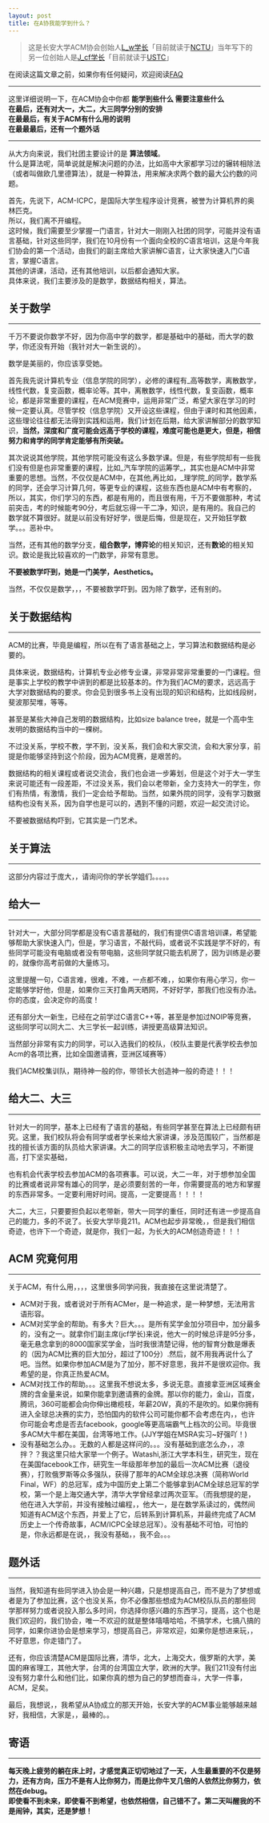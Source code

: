 ```yaml
---
layout: post
title: 在A协我能学到什么？
---
```


> 这是长安大学ACM协会创始人[L_w学长][1]「目前就读于[NCTU][2]」当年写下的  
另一位创始人是[J_cf学长][3]「目前就读于[USTC][4]」


在阅读这篇文章之前，如果你有任何疑问，欢迎阅读[FAQ][5]

---

这里详细说明一下，在ACM协会中你都 **能学到些什么 需要注意些什么**  
**在最后，还有对大一，大二，大三同学分别的安排**    
**在最最后，有关于ACM有什么用的说明**    
**在最最最后，还有一个题外话**  

---

从大方向来说，我们社团主要设计的是 **算法领域**。  
什么是算法呢，简单说就是解决问题的办法，比如高中大家都学习过的辗转相除法（或者叫做欧几里德算法），就是一种算法，用来解决求两个数的最大公约数的问题。

首先，先说下，ACM-ICPC，是国际大学生程序设计竞赛，被誉为计算机界的奥林匹克。  
所以，我们离不开编程。  
这时候，我们需要至少掌握一门语言，针对大一刚刚入社团的同学，可能并没有语言基础，针对这些同学，我们在10月份有一个面向全校的C语言培训，这是今年我们协会的第一个活动，由我们的副主席给大家讲解C语言，让大家快速入门C语言，掌握C语言。  
其他的讲课，活动，还有其他培训，以后都会通知大家。  
具体来说，我们主要涉及的是数学，数据结构相关，算法。  

## 关于数学

---

千万不要说你数学不好，因为你高中学的数学，都是基础中的基础，而大学的数学，你还没有开始（我针对大一新生说的）。

数学是美丽的，你应该享受她。

首先我先说计算机专业（信息学院的同学），必修的课程有_高等数学，离散数学，线性代数，复变函数，概率论等。其中，离散数学，线性代数，复变函数，概率论，都是非常重要的课程，在ACM竞赛中，运用非常广泛，希望大家在学习的时候一定要认真。尽管学校（信息学院）又开设这些课程，但由于课时和其他因素，这些理论往往都无法得到实践和运用，我们计划在后期，给大家讲解部分的数学知识，**当然，深度和广度可能会远高于学校的课程，难度可能也是更大，但是，相信努力和肯学的同学肯定能够有所突破。**

其次说说其他学院，其他学院可能没有这么多数学课。但是，有些学院却有一些我们没有但是也非常重要的课程，比如_汽车学院的运筹学_，其实也是ACM中非常重要的思想。当然，不仅仅是ACM中，在其他,再比如，_理学院_的同学，数学系的同学，还会学习计算几何，等更专业的课程，这些东西也是ACM中有考察的，所以，其实，你们学习的东西，都是有用的，而且很有用，千万不要做那种，考试前突击，考的时候能考90分，考后就忘得一干二净，知识，是有用的。我自己的数学就不算很好。就是以前没有好好学，很是后悔，但是现在，又开始狂学数学。。。恶补中。

当然，还有其他的数学分支，**组合数学，博弈论**的相关知识，还有**数论**的相关知识。数论是我比较喜欢的一门数学，非常有意思。

**不要被数学吓到，她是一门美学，Aesthetics。**

当然，不仅仅是数学，，，不要被数学吓到。因为除了数学，还有别的。


## 关于数据结构

---

ACM的比赛，毕竟是编程，所以在有了语言基础之上，学习算法和数据结构是必要的。

具体来说，数据结构，计算机专业必修专业课，非常非常非常重要的一门课程。但是事实上学校的教学中讲到的都是比较基本的。作为我们ACM的要求，远远高于大学对数据结构的要求。你会见到很多书上没有出现的知识和结构，比如线段树，斐波那契堆，等等。

甚至是某些大神自己发明的数据结构，比如size balance tree，就是一个高中生发明的数据结构当中的一棵树。

不过没关系，学校不教，学不到，没关系，我们会和大家交流，会和大家分享，前提是你能够坚持到这个阶段，因为ACM竞赛，是艰苦的。

数据结构的相关课程或者说交流会，我们也会进一步筹划，但是这个对于大一学生来说可能还有一段差距，不过没关系，我们会以老带新，全力支持大一的学生，你们有热情，有激情，我们一定会给予帮助。当然，如果外院的同学，没有学习数据结构也没有关系，因为自学也是可以的，遇到不懂的问题，欢迎一起交流讨论。

不要被数据结构吓到，它其实是一门艺术。


## 关于算法

---

这部分内容过于庞大，，请询问你的学长学姐们。。。。。


## 给大一

---

针对大一，大部分同学都是没有C语言基础的，我们有提供C语言培训课，希望能够帮助大家快速入门，但是，学习语言，不敲代码，或者说不实践是学不好的，有些同学可能没有电脑或者没有带电脑，这些同学就只能去机房了，因为训练是必要的，就像你高考前做的大量练习。

这里提醒一句，C语言难，很难，不难，一点都不难，，如果你有用心学习，你一定能够学好他，但是，如果你三天打鱼两天晒网，不好好学，那我们也没有办法。你的态度，会决定你的高度！

还有部分大一新生，已经在之前学过C语言C++等，甚至是参加过NOIP等竞赛，这些同学可以同大二、大三学长一起训练，讲授更高级算法知识。

当然部分非常有实力的同学，可以入选我们的校队，（校队主要是代表学校去参加Acm的各项比赛，比如全国邀请赛，亚洲区域赛等）

我们ACM校集训队，期待神一般的你，带领长大创造神一般的奇迹！！！

## 给大二、大三

---

针对大一的同学，基本上已经有了语言的基础，有些同学甚至在算法上已经颇有研究。这里，我们校队将会有同学或者学长来给大家讲课，涉及范围较广，当然都是找的擅长该方面的队员给大家讲课。大二的同学应该积极主动地去学习，不断提高，打下坚实基础，

也有机会代表学校去参加ACM的各项赛事。可以说，大二一年，对于想参加全国的比赛或者说非常有雄心的同学，是必须要刻苦的一年，你需要提高的地方和掌握的东西非常多。一定要利用好时间。提高，一定要提高！！！！

大二，大三，只要要担负起以老带新，带大一同学的重任，同时还有进一步提高自己的能力，多的不说了。长安大学毕竟211。ACM也起步非常晚，，但是我们相信奇迹，也许下一个奇迹，就是你，我们一起，为长大的ACM创造奇迹！！！


## ACM 究竟何用

---

关于ACM，有什么用，，，，这里很多同学问我，我直接在这里说清楚了。

- ACM对于我，或者说对于所有ACMer，是一种追求，是一种梦想，无法用言语形容。  
- ACM对奖学金的帮助。有多大？巨大。。。是所有奖学金加分项目中，加分最多的，没有之一。就拿你们副主席(jcf学长)来说，他大一的时候总评是95分多，毫无悬念拿到的8000国家奖学金，当时我很清楚记得，他的智育分数是爆表的（因为ACM比赛的巨大加分，超过了100分）.然后，就不用我再说什么了吧。当然。如果你参加ACM是为了加分，那不好意思，我并不是很欢迎你。我希望的是，你真正热爱ACM。  
- ACM对找工作的帮助。。。这里我不想说太多，多说无意。直接拿亚洲区域赛金牌的含金量来说，如果你能拿到邀请赛的金牌。那以你的能力，金山，百度，腾讯，360可能都会向你伸出橄榄枝，年薪20W，真的不是吹的。如果你拥有进入全球总决赛的实力，恐怕国内的软件公司可能你都不会考虑在内，，也许你可能会考虑是否去facebook，google等更高端霸气上档次的公司。毕竟很多ACM大牛都在美国，台湾等地工作。(JJY学姐在MSRA实习~好强吖！)  
- 没有基础怎么办。。无数的人都是这样问的。。。没有基础到底怎么办，，凉拌？？我这里只给大家举一个例子。Watashi,浙江大学本科生，研究生，现在在美国facebook工作，研究生一年级那年参加的最后一次ACM比赛（退役赛），打败俄罗斯等众多强队，获得了那年的ACM全球总决赛（简称World Final，WF）的总冠军，成为中国历史上第二个能够拿到ACM全球总冠军的学校，第一个是上海交通大学，清华大学曾经拿过两次亚军。（而我想提的是，他在进入大学前，并没有接触过编程，，他大一，是在数学系读过的，偶然间知道有ACM这个东西，并爱上了它，后转系到计算机系，并最终完成了ACM历史上一个传奇故事，ACM/ICPC全球总冠军）。没有基础不可怕，可怕的是，你永远都是在说，，我没有基础，，我不会。。。


## 题外话

---

当然，我知道有些同学进入协会是一种兴趣，只是想提高自己，而不是为了梦想或者是为了参加比赛，这个也没关系，你不必像那些想成为ACM校队队员的那些同学那样努力或者说投入那么多时间，你选择你感兴趣的东西学习，提高，这个也是我们欢迎的，我们协会，唯一不欢迎的就是整体嘻嘻哈哈，不搞学术，七搞八搞的同学，如果你进协会是想来学习，想提高自己，非常欢迎，如果你是想进来玩，，不好意思，你走错门了。


还有，你应该清楚ACM是国际比赛，清华，北大，上海交大，俄罗斯的大学，美国的麻省理工，其他大学，台湾的台湾国立大学，欧洲的大学。我们211没有付出没有努力拿什么和他们比，如果你真的想为自己的梦想而奋斗，大学一件事，ACM，足矣。

最后，我想说，，我希望从A协成立的那天开始，长安大学的ACM事业能够越来越好，我相信，大家是，，最棒的。。


## 寄语

---

**每天晚上疲劳的躺在床上时，才感觉真正切切地过了一天，人生最重要的不仅是努力，还有方向，压力不是有人比你努力，而是比你牛叉几倍的人依然比你努力，依然在debug。**    
**即使看不到未来，即使看不到希望，也依然相信，自己错不了。第二天叫醒我的不是闹钟，其实，还是梦想！**


  [1]: http://bigballon.github.io/
  [2]: http://www.nctu.edu.tw/
  [3]: http://jcf94.com
  [4]: http://www.ustc.edu.cn/
  [5]: http://chdacm.club/pages/faq/